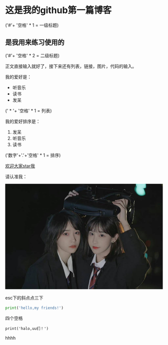# 这是我的github第一篇博客 
('#'+ '空格' * 1 = 一级标题)

## 是我用来练习使用的 
('#'+ '空格' * 2 = 二级标题)


正文直接输入就好了，接下来还有列表，链接，图片，代码的输入。


我的爱好是：
* 听音乐
* 读书
* 发呆

(' * '+ '空格' * 1 = 列表)

我的爱好排序是：
1. 发呆
2. 听音乐
3. 读书

('数字'+'.'+'空格' * 1 = 排序)

[欢迎大家star我](https://github.com/YuyuanW)

请认准我：

![头像是本人](头像.jpg)

esc下的斜点点三下

```python
print('hello,my friends!')
```


四个空格

    print('halo,uu们！')
    
hhhh
